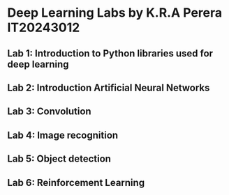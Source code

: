# Deep Learning Labs by K.R.A Perera IT20243012

## Lab 1: Introduction to Python libraries used for deep learning

## Lab 2: Introduction Artificial Neural Networks

## Lab 3: Convolution

## Lab 4: Image recognition

## Lab 5: Object detection

## Lab 6: Reinforcement Learning